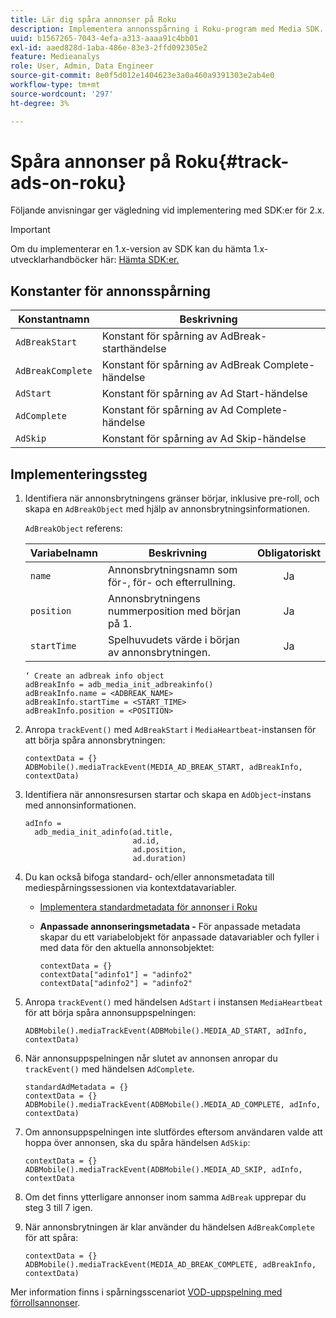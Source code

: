```yaml
---
title: Lär dig spåra annonser på Roku
description: Implementera annonsspårning i Roku-program med Media SDK.
uuid: b1567265-7043-4efa-a313-aaaa91c4bb01
exl-id: aaed828d-1aba-486e-83e3-2ffd092305e2
feature: Medieanalys
role: User, Admin, Data Engineer
source-git-commit: 8e0f5d012e1404623e3a0a460a9391303e2ab4e0
workflow-type: tm+mt
source-wordcount: '297'
ht-degree: 3%

---
```


# Spåra annonser på Roku{#track-ads-on-roku}

Följande anvisningar ger vägledning vid implementering med SDK:er för 2.x.

>[!IMPORTANT]
>
>Om du implementerar en 1.x-version av SDK kan du hämta 1.x-utvecklarhandböcker här: [Hämta SDK:er.](/help/sdk-implement/download-sdks.md)

## Konstanter för annonsspårning

| Konstantnamn | Beskrivning   |
|---|---|
| `AdBreakStart` | Konstant för spårning av AdBreak-starthändelse |
| `AdBreakComplete` | Konstant för spårning av AdBreak Complete-händelse |
| `AdStart` | Konstant för spårning av Ad Start-händelse |
| `AdComplete` | Konstant för spårning av Ad Complete-händelse |
| `AdSkip` | Konstant för spårning av Ad Skip-händelse |

## Implementeringssteg

1. Identifiera när annonsbrytningens gränser börjar, inklusive pre-roll, och skapa en `AdBreakObject` med hjälp av annonsbrytningsinformationen.

   `AdBreakObject` referens:

   | Variabelnamn | Beskrivning | Obligatoriskt |
   | --- | --- | :---: |
   | `name` | Annonsbrytningsnamn som för-, för- och efterrullning. | Ja |
   | `position` | Annonsbrytningens nummerposition med början på 1. | Ja |
   | `startTime` | Spelhuvudets värde i början av annonsbrytningen. | Ja |

   ```
   ‘ Create an adbreak info object
   adBreakInfo = adb_media_init_adbreakinfo()
   adBreakInfo.name = <ADBREAK_NAME>
   adBreakInfo.startTime = <START_TIME>
   adBreakInfo.position = <POSITION>
   ```

1. Anropa `trackEvent()` med `AdBreakStart` i `MediaHeartbeat`-instansen för att börja spåra annonsbrytningen:

   ```
   contextData = {}
   ADBMobile().mediaTrackEvent(MEDIA_AD_BREAK_START, adBreakInfo, contextData)
   ```

1. Identifiera när annonsresursen startar och skapa en `AdObject`-instans med annonsinformationen.

   ```
   adInfo =  
     adb_media_init_adinfo(ad.title,  
                           ad.id,  
                           ad.position,  
                           ad.duration)
   ```

1. Du kan också bifoga standard- och/eller annonsmetadata till mediespårningssessionen via kontextdatavariabler.

   * [Implementera standardmetadata för annonser i Roku](/help/sdk-implement/track-ads/impl-std-ad-metadata/impl-std-ad-metadata-roku.md)
   * **Anpassade annonseringsmetadata -** För anpassade metadata skapar du ett variabelobjekt för anpassade datavariabler och fyller i med data för den aktuella annonsobjektet:

      ```
      contextData = {}
      contextData["adinfo1"] = "adinfo2"
      contextData["adinfo2"] = "adinfo2"
      ```

1. Anropa `trackEvent()` med händelsen `AdStart` i instansen `MediaHeartbeat` för att börja spåra annonsuppspelningen:

   ```
   ADBMobile().mediaTrackEvent(ADBMobile().MEDIA_AD_START, adInfo, contextData)
   ```

1. När annonsuppspelningen når slutet av annonsen anropar du `trackEvent()` med händelsen `AdComplete`.

   ```
   standardAdMetadata = {}
   contextData = {}
   ADBMobile().mediaTrackEvent(ADBMobile().MEDIA_AD_COMPLETE, adInfo, contextData)
   ```

1. Om annonsuppspelningen inte slutfördes eftersom användaren valde att hoppa över annonsen, ska du spåra händelsen `AdSkip`:

   ```
   contextData = {}
   ADBMobile().mediaTrackEvent(ADBMobile().MEDIA_AD_SKIP, adInfo, contextData
   ```

1. Om det finns ytterligare annonser inom samma `AdBreak` upprepar du steg 3 till 7 igen.
1. När annonsbrytningen är klar använder du händelsen `AdBreakComplete` för att spåra:

   ```
   contextData = {}
   ADBMobile().mediaTrackEvent(MEDIA_AD_BREAK_COMPLETE, adBreakInfo, contextData)
   ```

Mer information finns i spårningsscenariot [VOD-uppspelning med förrollsannonser](/help/sdk-implement/tracking-scenarios/vod-preroll-ads.md).

